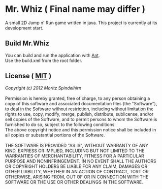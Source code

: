 # Mr. Whiz ( Final name may differ )

A small 2D Jump n' Run game written in java.
This project is currently at its development start.

## Build Mr.Whiz

You can build and run the application with [Ant](http://ant.apache.org/).<br>
Use the build.xml from the root folder.<br>

## License ( [MIT](http://www.opensource.org/licenses/MIT) )

*Copyright (c) 2012 Moritz Spindelhirn*<br>
<br>
Permission is hereby granted, free of charge, to any person obtaining a copy of this software and associated documentation files (the "Software"), to deal in the Software without restriction, including without limitation the rights to use, copy, modify, merge, publish, distribute, sublicense, and/or sell copies of the Software, and to permit persons to whom the Software is furnished to do so, subject to the following conditions:<br>
The above copyright notice and this permission notice shall be included in all copies or substantial portions of the Software.<br>
<br>
THE SOFTWARE IS PROVIDED "AS IS", WITHOUT WARRANTY OF ANY KIND, EXPRESS OR IMPLIED, INCLUDING BUT NOT LIMITED TO THE WARRANTIES OF MERCHANTABILITY, FITNESS FOR A PARTICULAR PURPOSE AND NONINFRINGEMENT. IN NO EVENT SHALL THE AUTHORS OR COPYRIGHT HOLDERS BE LIABLE FOR ANY CLAIM, DAMAGES OR OTHER LIABILITY, WHETHER IN AN ACTION OF CONTRACT, TORT OR OTHERWISE, ARISING FROM, OUT OF OR IN CONNECTION WITH THE SOFTWARE OR THE USE OR OTHER DEALINGS IN THE SOFTWARE.